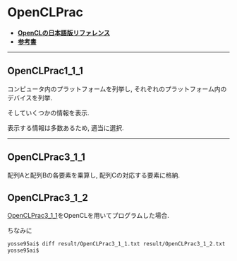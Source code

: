 # OpenCLPrac

- [__OpenCLの日本語版リファレンス__](http://neareal.net/index.php?Programming%2FOpenCL%2FJpnReference)
- [__参考書__](https://www.amazon.co.jp/C-%E3%81%AB%E3%82%88%E3%82%8BOpenCL%E4%B8%A6%E5%88%97%E3%83%97%E3%83%AD%E3%82%B0%E3%83%A9%E3%83%9F%E3%83%B3%E3%82%B0-%E5%8C%97%E5%B1%B1-%E6%B4%8B%E5%B9%B8/dp/4877832971)

---

## OpenCLPrac1_1_1

コンピュータ内のプラットフォームを列挙し, それぞれのプラットフォーム内のデバイスを列挙.

そしていくつかの情報を表示.

表示する情報は多数あるため, 適当に選択.

---

## OpenCLPrac3_1_1

配列Aと配列Bの各要素を乗算し, 配列Cの対応する要素に格納.

## OpenCLPrac3_1_2

[OpenCLPrac3_1_1](#openclprac3_1_1)をOpenCLを用いてプログラムした場合.

ちなみに

```bash
yosse95ai$ diff result/OpenCLPrac3_1_1.txt result/OpenCLPrac3_1_2.txt 
yosse95ai$ 
```